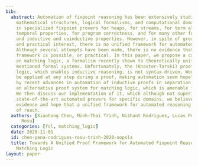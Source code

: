 ```yaml
---
bib:
  abstract: Automation of fixpoint reasoning has been extensively studied for various
    mathematical structures, logical formalisms, and computational domains, resulting
    in specialized fixpoint provers for heaps, for streams, for term algebras, for
    temporal properties, for program correctness, and for many other formal systems
    and inductive and coinductive properties. However, in spite of great theoretical
    and practical interest, there is no unified framework for automated fixpoint reasoning.
    Although several attempts have been made, there is no evidence that such a unified
    framework is possible, or practical. In this paper, we propose a candidate based
    on matching logic, a formalism recently shown to theoretically unify the above
    mentioned formal systems. Unfortunately, the (Knaster-Tarski) proof rule of matching
    logic, which enables inductive reasoning, is not syntax-driven. Worse, it can
    be applied at any step during a proof, making automation seem hopeless. Inspired
    by recent advances in automation of inductive proofs in separation logic, we propose
    an alternative proof system for matching logic, which is amenable for automation.
    We then discuss our implementation of it, which although not superior to specialized
    state-of-the-art automated provers for specific domains, we believe brings some
    evidence and hope that a unified framework for automated reasoning is not out
    of reach.
  authors: [Xiaohong Chen, Minh-Thai Trinh, Nishant Rodrigues, Lucas Pena, Grigore
      Rosu]
  categories: [fsl, matching_logic]
  date: 2020-11-01
  id: chen-pena-rodrigues-rosu-trinh-2020-oopsla
  title: Towards A Unified Proof Framework for Automated Fixpoint Reasoning Using
    Matching Logic
layout: paper
---
```

